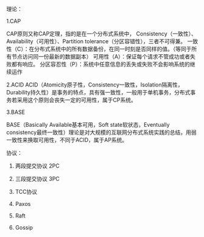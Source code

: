 
理论：

1.CAP 

 CAP原则又称CAP定理，指的是在一个分布式系统中， Consistency（一致性）、 Availability（可用性）、Partition tolerance（分区容错性），三者不可得兼。
 一致性（C）：在分布式系统中的所有数据备份，在同一时刻是否同样的值。（等同于所有节点访问同一份最新的数据副本）
 可用性（A）：保证每个请求不管成功或者失败都有响应。
 分区容忍性（P）：系统中任意信息的丢失或失败不会影响系统的继续运作

2.ACID 
ACID（Atomicity原子性，Consistency一致性，Isolation隔离性，Durability持久性）是事务的特点，具有强一致性，一般用于单机事务，分布式事务若采用这个原则会丧失一定的可用性，属于CP系统。
 
3.BASE

BASE（Basically Available基本可用，Soft state软状态，Eventually consistency最终一致性）理论是对大规模的互联网分布式系统实践的总结，用弱一致性来换取可用性，不同于ACID，属于AP系统。

协议：

1. 两段提交协议 2PC

2. 三段提交协议 3PC

3. TCC协议

4. Paxos

5. Raft

6. Gossip